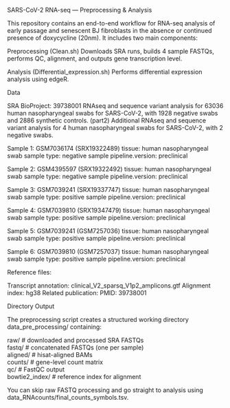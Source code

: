  SARS-CoV-2 RNA-seq — Preprocessing & Analysis

This repository contains an end-to-end workflow for RNA-seq analysis of early passage and senescent BJ fibroblasts in the absence or continued presence of doxycycline (20nm).
It includes two main components:

Preprocessing (Clean.sh)
Downloads SRA runs, builds 4 sample FASTQs, performs QC, alignment, and outputs gene transcription level.

Analysis (Differential_expression.sh)
Performs differential expression analysis using edgeR.

Data

SRA BioProject: 39738001 
RNAseq and sequence variant analysis for 63036 human nasopharyngeal swabs for SARS-CoV-2, with 1928 negative swabs and 2886 synthetic controls.
(part2) Additional RNAseq and sequence variant analysis for 4 human nasopharyngeal swabs for SARS-CoV-2, with 2 negative swabs.

Sample 1: GSM7036174 (SRX19322489)
tissue: human nasopharyngeal swab
sample type: negative sample
pipeline.version: preclinical

Sample 2: GSM4395597 (SRX19322492)
tissue: human nasopharyngeal swab
sample type: negative sample
pipeline.version: preclinical

Sample 3: GSM7039241 (SRX19337747)
tissue: human nasopharyngeal swab
sample type: positive sample
pipeline.version: preclinical

Sample 4: GSM7039810 (SRX19347479)
tissue: human nasopharyngeal swab
sample type: positive sample
pipeline.version: preclinical

Sample 5: GSM7039241 (GSM7257036)
tissue: human nasopharyngeal swab
sample type: positive sample
pipeline.version: preclinical

Sample 6: GSM7039810 (GSM7257037)
tissue: human nasopharyngeal swab
sample type: positive sample
pipeline.version: preclinical

Reference files:

Transcript annotation: clinical_V2_sparsq_V1p2_amplicons.gtf
Alignment index: hg38
Related publication:
PMID: 39738001

Directory Output

The preprocessing script creates a structured working directory data_pre_processing/ containing:

raw/      # downloaded and processed SRA FASTQs  
fastq/    # concatenated FASTQs (one per sample)  
aligned/  # hisat-aligned BAMs  
counts/   # gene-level count matrix   
qc/       # FastQC output  
bowtie2_index/  # reference index for alignment  


You can skip raw FASTQ processing and go straight to analysis using data_RNAcounts/final_counts_symbols.tsv.
